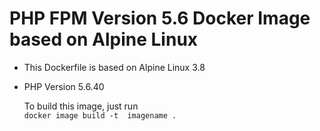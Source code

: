 # PHP FPM Version 5.6 Docker Image based on Alpine Linux

* This Dockerfile is based on Alpine Linux 3.8
* PHP Version 5.6.40

  To build this image, just run  
```docker image build -t  imagename .```